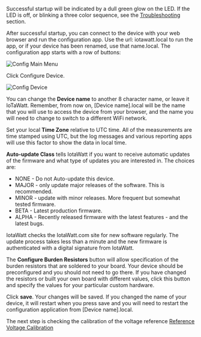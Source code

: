 Successful startup will be indicated by a dull green glow on the LED.  If the LED is off, or blinking a three color sequence, see the [Troubleshooting](https://github.com/boblemaire/IoTaWatt/wiki/Troubleshooting) section.

After successful startup, you can connect to the device with your web browser and run the configuration app. Use the url: iotawatt.local to run the app, or if your device has been renamed, use that name.local.  The configuration app starts with a row of buttons:

![Config Main Menu](http://iotawatt.com/Images/config_main_menu.PNG)

Click Configure Device.

![Config Device](https://screenshots.firefoxusercontent.com/images/47e9b7c0-fd80-4e21-bc7d-124145237813.png?download=Screenshot-2017-10-20%20IoTaWatt%20Configuration%20app.png&sig=KWD_M8GC81Em_RH1bdTjdhJqQyI)

You can change the **Device name** to another 8 character name, or leave it IoTaWatt.  Remember, from now on, [Device name].local will be the name that you will use to access the device from your browser, and the name you will need to change to switch to a different WiFi network.

Set your local **Time Zone** relative to UTC time.  All of the measurements are time stamped using UTC, but the log messages and various reporting apps will use this factor to show the data in local time.

**Auto-update Class** tells IotaWatt if you want to receive automatic updates of the firmware and what type of updates you are interested in.  The choices are:

* NONE - Do not Auto-update this device.
* MAJOR - only update major releases of the software.  This is recommended.
* MINOR - update with minor releases.  More frequent but somewhat tested firmware.
* BETA - Latest production firmware.
* ALPHA - Recently released firmware with the latest features - and the latest bugs.

IotaWatt checks the IotaWatt.com site for new software regularly. The update process takes less than a minute and the new firmware is authenticated with a digital signature from IotaWatt.

The **Configure Burden Resistors** button will allow specification of the burden resistors that are soldered to your board. Your device should be preconfigured and you should not need to go there.  If you have changed the resistors or built your own board with different values, click this button and specify the values for your particular custom hardware.

Click **save**. Your changes will be saved.   If you changed the name of your device, it will restart when you press save and you will need to restart the configuration application from [Device name].local.

The next step is checking the calibration of the voltage reference [Reference Voltage Calibration](https://github.com/boblemaire/IoTaWatt/wiki/Reference-Voltage-Calibration)